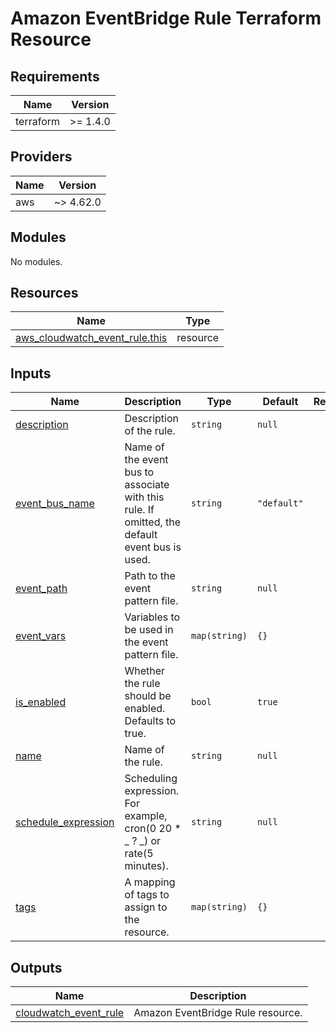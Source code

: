 # Amazon EventBridge Rule Terraform Resource

## Requirements

| Name      | Version  |
| --------- | -------- |
| terraform | >= 1.4.0 |

## Providers

| Name | Version   |
| ---- | --------- |
| aws  | ~> 4.62.0 |

## Modules

No modules.

## Resources

| Name                                                                                                                                | Type     |
| ----------------------------------------------------------------------------------------------------------------------------------- | -------- |
| [aws_cloudwatch_event_rule.this](https://registry.terraform.io/providers/hashicorp/aws/latest/docs/resources/cloudwatch_event_rule) | resource |

## Inputs

| Name                                                                                       | Description                                                                                   | Type          | Default     | Required |
| ------------------------------------------------------------------------------------------ | --------------------------------------------------------------------------------------------- | ------------- | ----------- | :------: |
| <a name="input_description"></a> [description](#input_description)                         | Description of the rule.                                                                      | `string`      | `null`      |    no    |
| <a name="input_event_bus_name"></a> [event_bus_name](#input_event_bus_name)                | Name of the event bus to associate with this rule. If omitted, the default event bus is used. | `string`      | `"default"` |    no    |
| <a name="input_event_path"></a> [event_path](#input_event_path)                            | Path to the event pattern file.                                                               | `string`      | `null`      |    no    |
| <a name="input_event_vars"></a> [event_vars](#input_event_vars)                            | Variables to be used in the event pattern file.                                               | `map(string)` | `{}`        |    no    |
| <a name="input_is_enabled"></a> [is_enabled](#input_is_enabled)                            | Whether the rule should be enabled. Defaults to true.                                         | `bool`        | `true`      |    no    |
| <a name="input_name"></a> [name](#input_name)                                              | Name of the rule.                                                                             | `string`      | `null`      |    no    |
| <a name="input_schedule_expression"></a> [schedule_expression](#input_schedule_expression) | Scheduling expression. For example, cron(0 20 \* _ ? _) or rate(5 minutes).                   | `string`      | `null`      |    no    |
| <a name="input_tags"></a> [tags](#input_tags)                                              | A mapping of tags to assign to the resource.                                                  | `map(string)` | `{}`        |    no    |

## Outputs

| Name                                                                                               | Description                       |
| -------------------------------------------------------------------------------------------------- | --------------------------------- |
| <a name="output_cloudwatch_event_rule"></a> [cloudwatch_event_rule](#output_cloudwatch_event_rule) | Amazon EventBridge Rule resource. |
